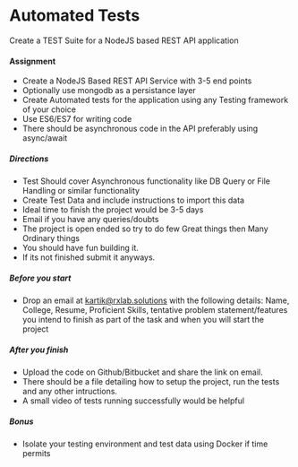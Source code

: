 # Automated Tests

Create a TEST Suite for a NodeJS based REST API application

#### Assignment

  - Create a NodeJS Based REST API Service with 3-5 end points
  - Optionally use mongodb as a persistance layer
  - Create Automated tests for the application using any Testing framework of your choice
  - Use ES6/ES7 for writing code
  - There should be asynchronous code in the API preferably using async/await
  

##### Directions
-  Test Should cover Asynchronous functionality like DB Query or File Handling or similar functionality
- Create Test Data and include instructions to import this data 
- Ideal time to finish the project would be 3-5 days
- Email if you have any queries/doubts
- The project is open ended so try to do few Great things then Many Ordinary things
- You should have fun building it. 
- If its not finished submit it anyways. 

##### Before you start
   - Drop an email at kartik@rxlab.solutions with the following details: Name, College, Resume, Proficient Skills, tentative problem statement/features you intend to finish as part of the task and when you will start the project 
    
##### After you finish
- Upload the code on Github/Bitbucket and share the link on email.
- There should be a file detailing how to setup the project, run the tests and any other intructions. 
- A small video of tests running successfully would be helpful

##### Bonus

- Isolate your testing environment and test data using Docker if time permits
